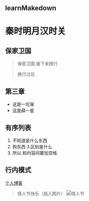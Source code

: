 learnMakedown
--------------
秦时明月汉时关
=============
保家卫国
-------------
> 保家卫国
> 接下来换行
>
> 换行过后

第三章
--------
+ 这是一坨屎
+ 这是薛一星

有序列表
-------
1. 不知道是什么东西
2. 狗东西
3.区别是什么
4. 所以.和内容间要加空格

## 行内模式
[个人博客](shazhi.cf)
> 情人节快乐（插入图片）
![情人节](src="https://www.nanrenwo.net/uploads/allimg/160105/8420-160105144J4.jpg")
